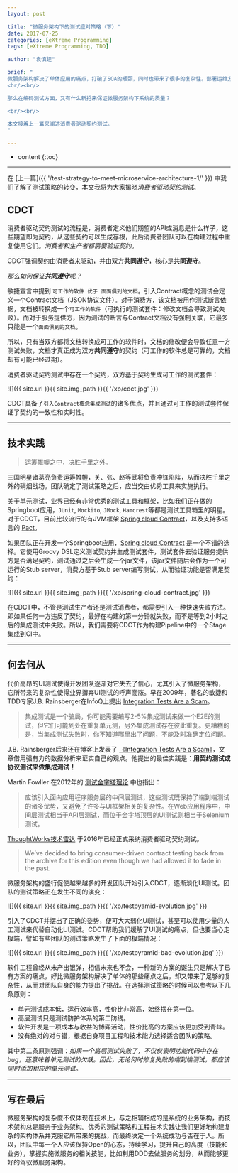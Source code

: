 ```yaml
---
layout: post

title: "微服务架构下的测试应对策略（下）"
date: 2017-07-25
categories: [eXtreme Programming]
tags: [eXtreme Programming, TDD]

author: "袁慎建"

brief: "
微服务架构解决了单体应用的痛点，打破了SOA的瓶颈，同时也带来了很多的复杂性。部署运维方面，服务的部署、管理、监控。开发设计方面，服务的拆分、设计、编码、测试都将会变得复杂。幸运的是，容器化技术（比如无比流行的Docker）已经很大程度上帮助我们克服了环境的差异性，而一些容器编排工具诸如Kubernetes, Rancher, Docker-compose 提供了容器部署管理的解决方案。作为行业的领航者，ThoughtWorks也在极力倡导 开发、设计、部署、运维一体化 的DEVOPS文化理念，并通过丰富的咨询和交付成果来帮助企业研发团队更好地实施微服务架构的开发。
<br/><br/>

那么在编码测试方面，又有什么新招来保证微服务架构下系统的质量？

<br/><br/>

本文接着上一篇来阐述消费者驱动契约测试。
"

---
```


* content
{:toc}

---


在 [上一篇]({{ '/test-strategy-to-meet-microservice-architecture-1/' }}) 中我们了解了测试策略的转变，本文我将为大家揭晓*消费者驱动契约测试*。

## CDCT
消费者驱动契约测试的流程是，消费者定义他们期望的API或消息是什么样子，这些期望即为契约，从这些契约可以生成存根，此后消费者团队可以在构建过程中重复使用它们。*消费者和生产者都需要验证契约*。

CDCT强调契约由消费者来驱动，并由双方**共同遵守**，核心是**共同遵守**。

*那么如何保证**共同遵守**呢？*

敏捷宣言中提到 `可工作的软件 优于 面面俱到的文档`。引入Contract概念的测试会定义一个Contract文档（JSON协议文件）。对于消费方，该文档被用作测试断言依据，文档被转换成一个`可工作的软件`（可执行的测试套件：修改文档会导致测试失败）。而对于服务提供方，因为测试的断言与Contract文档没有强制关联，它最多只能是一个`面面俱到的文档`。

所以，只有当双方都将文档转换成可工作的软件时，文档的修改便会导致任意一方测试失败，文档才真正成为双方**共同遵守**的契约（可工作的软件总是可靠的，文档却有可能已经过期）。

消费者驱动契约测试中存在一个契约，双方基于契约生成可工作的测试套件：

![]({{ site.url }}{{ site.img_path }}{{ '/xp/cdct.jpg' }})

CDCT具备了`引入Contract概念集成测试`的诸多优点，并且通过可工作的测试套件保证了契约的一致性和实时性。

---

## 技术实践

>运筹帷幄之中，决胜千里之外。

三国明星诸葛亮负责运筹帷幄，关、张、赵等武将负责冲锋陷阵，从而决胜千里之外的硝烟战场。团队确定了测试策略之后，应当交由优秀工具来实施执行。

关于单元测试，业界已经有非常优秀的测试工具和框架，比如我们正在做的Springboot应用，`JUnit`, `Mockito`, `JMock`, `Hamcrest`等都是测试工具箱里的明星。对于CDCT，目前比较流行的有JVM框架 [Spring cloud Contract](http://cloud.spring.io/spring-cloud-contract/spring-cloud-contract.html)，以及支持多语言的 [Pact](https://docs.pact.io/)。

如果团队正在开发一个Springboot应用，[Spring cloud Contract](http://cloud.spring.io/spring-cloud-contract/spring-cloud-contract.html) 是一个不错的选择。它使用Groovy DSL定义测试契约并生成测试套件，测试套件去验证服务提供方是否满足契约，测试通过之后会生成一个jar文件，该jar文件随后会作为一个可运行的Stub server，消费方基于Stub server编写测试，从而验证功能是否满足契约：

![]({{ site.url }}{{ site.img_path }}{{ '/xp/spring-cloud-contract.jpg' }})

在CDCT中，不管是测试生产者还是测试消费者，都需要引入一种快速失败方法。即如果任何一方违反了契约，最好在构建的第一分钟就失败，而不是等到2小时之后的集成测试中失败。所以，我们需要将CDCT作为构建Pipeline中的一个Stage集成到CI中。


---

## 何去何从
代价高昂的UI测试使得开发团队逐渐对它失去了信心，尤其引入了微服务架构，它所带来的复杂性使得业界摒弃UI测试的呼声高涨。早在2009年，著名的敏捷和TDD专家J.B. Rainsberger在InfoQ上提出 [Integration Tests Are a Scam](https://www.infoq.com/presentations/integration-tests-scam)。

>集成测试是一个骗局，你可能需要编写2-5%集成测试来做一个E2E的测试，但它们可能到处在重复单元测，另外集成测试存在彼此重复。更糟糕的是，当集成测试失败时，你不知道哪里出了问题，不能及时准确定位问题。

J.B. Rainsberger后来还在博客上发表了 [《Integration Tests Are a Scam》](http://blog.thecodewhisperer.com/permalink/integrated-tests-are-a-scam)，文章借用强有力的数据分析来证实自己的观点。他提出的最佳实践是：**用契约测试或协议测试来做集成测试！**

Martin Fowller 在2012年的 [测试金字塔理论](https://martinfowler.com/bliki/TestPyramid.html) 中也指出：

>应该引入面向应用程序服务层的中间层测试，这些测试既保持了端到端测试的诸多优势，又避免了许多与UI框架相关的复杂性。在Web应用程序中，中间层测试相当于API层测试，而位于金字塔顶层的UI测试则相当于Selenium测试。

[ThoughtWorks技术雷达](https://www.thoughtworks.com/radar/techniques/consumer-driven-contract-testing) 于2016年已经正式采纳消费者驱动契约测试。

>We’ve decided to bring consumer-driven contract testing back from the archive for this edition even though we had allowed it to fade in the past.

微服务架构的盛行促使越来越多的开发团队开始引入CDCT，逐渐淡化UI测试。团队的测试策略正在发生不同的演变：

![]({{ site.url }}{{ site.img_path }}{{ '/xp/testpyamid-evolution.jpg' }})

引入了CDCT并摆出了正确的姿势，便可大大弱化UI测试，甚至可以使用少量的人工测试来代替自动化UI测试。CDCT帮助我们缓解了UI测试的痛点，但也要当心走极端，譬如有些团队的测试策略发生了下面的极端情况：

![]({{ site.url }}{{ site.img_path }}{{ '/xp/testpyramid-bad-evolution.jpg' }})

软件工程曾经从未产出银弹，相信未来也不会，一种新的方案的诞生只是解决了已有方案的痛点，好比微服务架构解决了单体的那些痛点之后，却又带来了足够的复杂性，从而对团队自身的能力提出了挑战。在选择测试策略的时候可以参考以下几条原则：

- 单元测试成本低，运行效率高，性价比非常高，始终摆在第一位。
- 高层测试只是测试防护体系的第二防线。
- 软件开发是一项成本与收益的博弈活动，性价比高的方案应该更加受到青睐。
- 没有绝对的对与错，根据自身项目工程和技术能力选择适合团队的策略。

其中第二条原则强调：*如果一个高层测试失败了，不仅仅表明功能代码中存在bug，还意味着单元测试的欠缺。因此，无论何时修复失败的端到端测试，都应该同时添加相应的单元测试。*


---

## 写在最后

微服务架构的复杂度不仅体现在技术上，与之相辅相成的是系统的业务架构，而技术架构总是服务于业务架构。优秀的测试策略和工程技术实践让我们更好地构建复杂的架构体系并克服它所带来的挑战，而最终决定一个系统成功与否在于人。所以，团队中每一个人应该保持Open的心态，持续学习，提升自己的高度（技能和业务），掌握实施微服务的相关技能，比如利用DDD去做服务的划分，从而能够更好的驾驭微服务架构。




